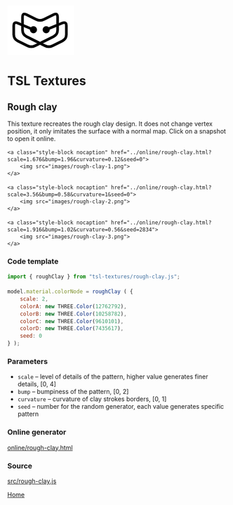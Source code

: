 <img class="logo" src="../assets/logo/logo.png">


# TSL Textures


## Rough clay

This texture recreates the rough clay design. It does not change vertex position,
it only imitates the surface with a normal map. Click on a snapshot to open it online.

<p class="gallery">

	<a class="style-block nocaption" href="../online/rough-clay.html?scale=1.676&bump=1.96&curvature=0.12&seed=0">
		<img src="images/rough-clay-1.png">
	</a>

	<a class="style-block nocaption" href="../online/rough-clay.html?scale=3.56&bump=0.58&curvature=1&seed=0">
		<img src="images/rough-clay-2.png">
	</a>

	<a class="style-block nocaption" href="../online/rough-clay.html?scale=1.916&bump=1.02&curvature=0.56&seed=2834">
		<img src="images/rough-clay-3.png">
	</a>

</p>


### Code template

```js
import { roughClay } from "tsl-textures/rough-clay.js";

model.material.colorNode = roughClay ( {
	scale: 2,
	colorA: new THREE.Color(12762792),
	colorB: new THREE.Color(10258782),
	colorC: new THREE.Color(9610101),
	colorD: new THREE.Color(7435617),
	seed: 0
} );
```


### Parameters

* `scale` &ndash; level of details of the pattern, higher value generates finer details, [0, 4]
* `bump` &ndash; bumpiness of the pattern, [0, 2]
* `curvature` &ndash; curvature of clay strokes borders, [0, 1]
* `seed` &ndash; number for the random generator, each value generates specific pattern


### Online generator

[online/rough-clay.html](../online/rough-clay.html)


### Source

[src/rough-clay.js](https://github.com/boytchev/tsl-textures/blob/main/src/rough-clay.js)


		
<div class="footnote">
	<a href="../">Home</a>
</div>